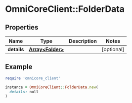 # OmniCoreClient::FolderData

## Properties

| Name | Type | Description | Notes |
| ---- | ---- | ----------- | ----- |
| **details** | [**Array&lt;Folder&gt;**](Folder.md) |  | [optional] |

## Example

```ruby
require 'omnicore_client'

instance = OmniCoreClient::FolderData.new(
  details: null
)
```

